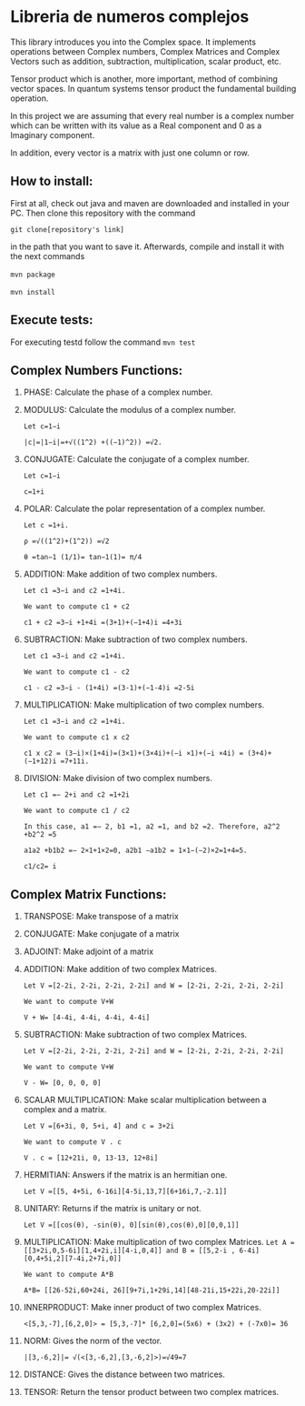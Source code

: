 ﻿# Libreria de numeros complejos 

This library introduces you into the Complex space. It implements operations between Complex numbers, Complex Matrices and Complex Vectors such as addition, subtraction, multiplication, scalar product, etc.

Tensor product which is another, more important, method of combining vector spaces. In quantum systems tensor product the fundamental building operation. 

In this project we are assuming that every real number is a complex number which can be written with its value as a Real component and 0 as a Imaginary component. 

In addition, every vector is a matrix with just one column or row. 

## How to install:
First at all, check out java and maven are downloaded and installed in your PC.
Then clone this repository with the command ­

```git clone[repository's link]­``` 

in the path that you want to save it.
Afterwards, compile and install it with the next commands

­```mvn package­```

­```mvn install­```

## Execute tests:
For executing testd follow the command
```mvn test```

## Complex Numbers Functions:

1. PHASE: Calculate the phase of a complex number.
2. MODULUS: Calculate the modulus of a complex number.

   ``` Let c=1−i ```
   
   ``` |c|=|1−i|=+√((1^2) +((−1)^2)) =√2. ```
   
3. CONJUGATE: Calculate the conjugate of a complex number.

   ``` Let c=1−i ```
   
   ``` c=1+i ```
4. POLAR: Calculate the polar representation of a complex number.

    ``` Let c =1+i. ```
    
    ``` ρ =√((1^2)+(1^2)) =√2 ```
    
    ``` θ =tan−1 (1/1)= tan−1(1)= π/4 ```
    
5. ADDITION: Make addition of two complex numbers.

   ``` Let c1 =3−i and c2 =1+4i.  ```
   
   ``` We want to compute c1 + c2  ``` 
   
   ```c1 + c2 =3−i +1+4i =(3+1)+(−1+4)i =4+3i  ```
   
6. SUBTRACTION: Make subtraction of two complex numbers.

   ``` Let c1 =3−i and c2 =1+4i.  ```
  
   ``` We want to compute c1 - c2  ``` 
   
   ```c1 - c2 =3−i - (1+4i) =(3-1)+(−1-4)i =2-5i  ```
   
7. MULTIPLICATION: Make multiplication of two complex numbers.

   ``` Let c1 =3−i and c2 =1+4i.  ```
   
   ``` We want to compute c1 x c2  ``` 
   
   ```c1 x c2 = (3−i)×(1+4i)=(3×1)+(3×4i)+(−i ×1)+(−i ×4i) = (3+4)+(−1+12)i =7+11i.   ```
   
8. DIVISION: Make division of two complex numbers.

   ``` Let c1 =− 2+i and c2 =1+2i  ```
   
   ``` We want to compute c1 / c2  ``` 
   
   ``` In this case, a1 =− 2, b1 =1, a2 =1, and b2 =2. Therefore, a2^2 +b2^2 =5 ```
   
   ``` a1a2 +b1b2 =− 2×1+1×2=0, a2b1 −a1b2 = 1×1−(−2)×2=1+4=5. ```
   
   ``` c1/c2= i  ```

## Complex Matrix Functions:

1. TRANSPOSE: Make transpose of a matrix
2. CONJUGATE: Make conjugate of a matrix
3. ADJOINT: Make adjoint of a matrix
4. ADDITION: Make addition of two complex Matrices.

   ``` Let V =[2-2i, 2-2i, 2-2i, 2-2i] and W = [2-2i, 2-2i, 2-2i, 2-2i] ```
   
   ``` We want to compute V+W  ``` 
   
   ``` V + W= [4-4i, 4-4i, 4-4i, 4-4i] ```   

5. SUBTRACTION: Make subtraction of two complex Matrices.

   ``` Let V =[2-2i, 2-2i, 2-2i, 2-2i] and W = [2-2i, 2-2i, 2-2i, 2-2i] ```
   
   ``` We want to compute V+W  ``` 
   
   ``` V - W= [0, 0, 0, 0] ```  

6. SCALAR MULTIPLICATION: Make scalar multiplication between a complex and a matrix.

   ``` Let V =[6+3i, 0, 5+i, 4] and c = 3+2i ```
   
   ``` We want to compute V . c  ``` 
   
   ``` V . c = [12+21i, 0, 13-13, 12+8i] ```  

7. HERMITIAN: Answers if the matrix is an hermitian one.

   ``` Let V =[[5, 4+5i, 6-16i][4-5i,13,7][6+16i,7,-2.1]] ```

8. UNITARY: Returns if the matrix is unitary or not.

   ``` Let V =[[cos(θ), -sin(θ), 0][sin(θ),cos(θ),0][0,0,1]] ```

9. MULTIPLICATION: Make multiplication of two complex Matrices.
   ``` Let A =[[3+2i,0,5-6i][1,4+2i,i][4-i,0,4]] and B = [[5,2-i , 6-4i][0,4+5i,2][7-4i,2+7i,0]] ```
   
   ``` We want to compute A*B  ``` 
   
   ``` A*B= [[26-52i,60+24i, 26][9+7i,1+29i,14][48-21i,15+22i,20-22i]] ```  
10. INNERPRODUCT: Make inner product of two complex Matrices.

    ``` <[5,3,-7],[6,2,0]> = [5,3,-7]* [6,2,0]=(5x6) + (3x2) + (-7x0)= 36 ```

11. NORM: Gives the norm of the vector.

    ``` |[3,-6,2]|= √(<[3,-6,2],[3,-6,2]>)=√49=7 ```

12. DISTANCE: Gives the distance between two matrices.
13. TENSOR: Return the tensor product between two complex matrices.

